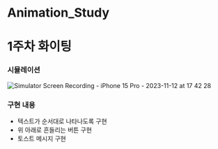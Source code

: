 # Animation_Study

# 1주차 화이팅

### 시뮬레이션
![Simulator Screen Recording - iPhone 15 Pro - 2023-11-12 at 17 42 28](https://github.com/boogios/Animation_Study/assets/59056821/955fdbee-b2a1-4088-bf15-4477e5df7d83)

### 구현 내용
- 텍스트가 순서대로 나타나도록 구현
- 위 아래로 흔들리는 버튼 구현
- 토스트 메시지 구현
